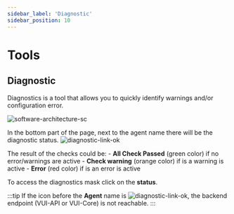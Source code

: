 ```yaml
---
sidebar_label: 'Diagnostic'
sidebar_position: 10
---
```


# Tools

## Diagnostic

Diagnostics is a tool that allows you to quickly identify warnings and/or configuration error.

![software-architecture-sc](./../../assets/screenshots/33_diagnostic.png)

In the bottom part of the page, next to the agent name there will be the diagnostic status.
![diagnostic-link-ok](./../../assets/screenshots/33_diagnostic_ok.png)

The result of the checks could be:
    - **All Check Passed** (green color) if no error/warnings are active
    - **Check warning** (orange color) if is a warning is active
    - **Error** (red color) if is an error is active

To access the diagnostics mask click on the **status**.

:::tip
If the icon before the **Agent** name is ![diagnostic-link-ok](./../../assets/screenshots/34_link_status.png), the backend endpoint (VUI-API or VUI-Core) is not reachable.
:::
